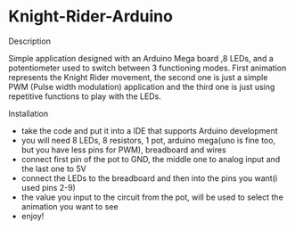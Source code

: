 # Knight-Rider-Arduino

Description

Simple application designed with an Arduino Mega board ,8 LEDs, and a potentiometer used to switch between 3 functioning modes. First animation represents the Knight Rider movement, the second one is just a simple PWM (Pulse width modulation) application and the third one is just using repetitive functions to play with the LEDs. 

Installation
- take the code and put it into a IDE that supports Arduino development
- you will need 8 LEDs, 8 resistors, 1 pot, arduino mega(uno is fine too, but you have less pins for PWM), breadboard and wires
- connect first pin of the pot to GND, the middle one to analog input and the last one to 5V
- connect the LEDs to the breadboard and then into the pins you want(i used pins 2-9)
- the value you input to the circuit from the pot, will be used to select the animation you want to see
- enjoy!


